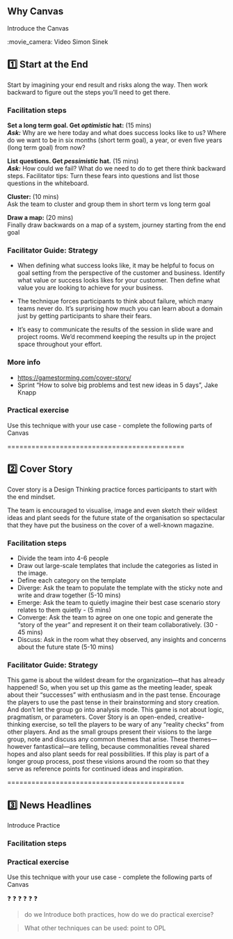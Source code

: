 ## Why Canvas

Introduce the Canvas
<p>:movie_camera: Video Simon Sinek

## :one: Start at the End

Start by imagining your end result and risks along the way. Then work backward to figure out the steps you’ll need to get there.

### Facilitation steps
<p><strong>Set a long term goal. Get <em>optimistic</em> hat:</strong> (15 mins)<br>
<strong><em>Ask:</em></strong> Why are we here today and what does success looks like to us? Where do we want to be in six months (short term goal), a year, or even five years (long term goal) from now?</pr>

<p><strong>List questions. Get <em>pessimistic</em> hat.</strong> (15 mins)<br>
<strong><em>Ask:</strong></em> How could we fail? What do we need to do to get there think backward steps.
Facilitator tips:  Turn these fears into questions and list those questions in the whiteboard.</pr>

<p><strong>Cluster:</strong> (10 mins)<br>
Ask the team to cluster and group them in short term vs long term goal</pr>

<p><strong>Draw a map:</strong> (20 mins)<br>
Finally draw backwards on a map of a system, journey starting from the end goal</p>

### Facilitator Guide: Strategy
- When defining what success looks like, it may be helpful to focus on goal setting from the perspective of the customer and business. Identify what value or success looks likes for your customer. Then define what value you are looking to achieve for your business.


- The technique forces participants to think about failure, which many teams never do. It’s surprising how much you can learn about a domain just by getting participants to share their fears.


- It’s easy to communicate the results of the session in slide ware and project rooms. We’d recommend keeping the results up in the project space throughout your effort.

### More info 
- https://gamestorming.com/cover-story/ </br>
- Sprint “How to solve big problems and test new ideas in 5 days”, Jake Knapp


### Practical exercise

Use this technique with your use case - complete the following parts of Canvas

============================================

## :two: Cover Story

Cover story is a Design Thinking practice forces participants to start with the end mindset. 

The team is encouraged to visualise, image and even sketch their wildest ideas and plant seeds for the future state of the organisation so spectacular that they have put the business on the cover of a well-known magazine.

### Facilitation steps
- Divide the team into 4-6 people
- Draw out large-scale templates that include the categories as listed in the image. 
- Define each category on the template
- Diverge: Ask the team to populate the template with the sticky note and write and draw together (5-10 mins)
- Emerge: Ask the team to quietly imagine their best case scenario story relates to them quietly - (5 mins)
- Converge: Ask the team to agree on one one topic and generate the “story of the year” and represent it on their team collaboratively. (30 - 45 mins)
- Discuss: Ask in the room what they observed, any insights and concerns about the future state (5-10 mins)

### Facilitator Guide: Strategy
This game is about the wildest dream for the organization—that has already happened! So, when you set up this game as the meeting leader, speak about their “successes” with enthusiasm and in the past tense. Encourage the players to use the past tense in their brainstorming and story creation. And don’t let the group go into analysis mode. This game is not about logic, pragmatism, or parameters. Cover Story is an open-ended, creative-thinking exercise, so tell the players to be wary of any “reality checks” from other players. And as the small groups present their visions to the large group, note and discuss any common themes that arise. These themes—however fantastical—are telling, because commonalities reveal shared hopes and also plant seeds for real possibilities. If this play is part of a longer group process, post these visions around the room so that they serve as reference points for continued ideas and inspiration.


============================================
## :three: News Headlines

<p>Introduce Practice

### Facilitation steps


### Practical exercise

Use this technique with your use case - complete the following parts of Canvas

:question:
:question:
:question:
:question:
:question:
:question:

> do we Introduce both practices, how do we do practical exercise?

> What other techniques can be used:
> point to OPL
